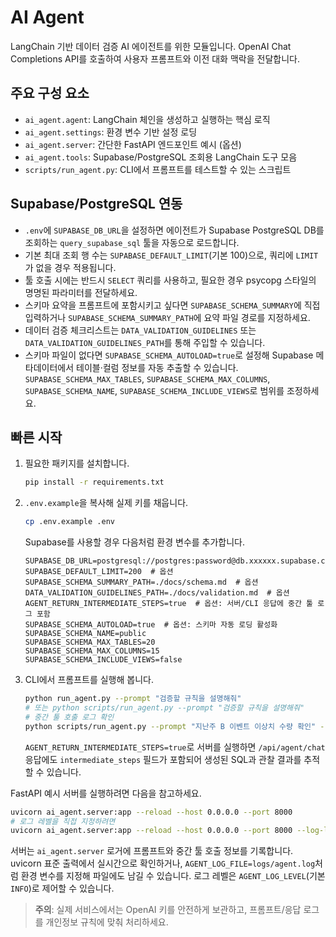 # AI Agent

LangChain 기반 데이터 검증 AI 에이전트를 위한 모듈입니다. OpenAI Chat Completions API를 호출하여 사용자 프롬프트와 이전 대화 맥락을 전달합니다.

## 주요 구성 요소
- `ai_agent.agent`: LangChain 체인을 생성하고 실행하는 핵심 로직
- `ai_agent.settings`: 환경 변수 기반 설정 로딩
- `ai_agent.server`: 간단한 FastAPI 엔드포인트 예시 (옵션)
- `ai_agent.tools`: Supabase/PostgreSQL 조회용 LangChain 도구 모음
- `scripts/run_agent.py`: CLI에서 프롬프트를 테스트할 수 있는 스크립트

## Supabase/PostgreSQL 연동
- `.env`에 `SUPABASE_DB_URL`을 설정하면 에이전트가 Supabase PostgreSQL DB를 조회하는 `query_supabase_sql` 툴을 자동으로 로드합니다.
- 기본 최대 조회 행 수는 `SUPABASE_DEFAULT_LIMIT`(기본 100)으로, 쿼리에 `LIMIT`가 없을 경우 적용됩니다.
- 툴 호출 시에는 반드시 `SELECT` 쿼리를 사용하고, 필요한 경우 psycopg 스타일의 명명된 파라미터를 전달하세요.
- 스키마 요약을 프롬프트에 포함시키고 싶다면 `SUPABASE_SCHEMA_SUMMARY`에 직접 입력하거나 `SUPABASE_SCHEMA_SUMMARY_PATH`에 요약 파일 경로를 지정하세요.
- 데이터 검증 체크리스트는 `DATA_VALIDATION_GUIDELINES` 또는 `DATA_VALIDATION_GUIDELINES_PATH`를 통해 주입할 수 있습니다.
- 스키마 파일이 없다면 `SUPABASE_SCHEMA_AUTOLOAD=true`로 설정해 Supabase 메타데이터에서 테이블·컬럼 정보를 자동 추출할 수 있습니다. `SUPABASE_SCHEMA_MAX_TABLES`, `SUPABASE_SCHEMA_MAX_COLUMNS`, `SUPABASE_SCHEMA_NAME`, `SUPABASE_SCHEMA_INCLUDE_VIEWS`로 범위를 조정하세요.

## 빠른 시작
1. 필요한 패키지를 설치합니다.
   ```bash
   pip install -r requirements.txt
   ```
2. `.env.example`을 복사해 실제 키를 채웁니다.
   ```bash
   cp .env.example .env
   ```
   Supabase를 사용할 경우 다음처럼 환경 변수를 추가합니다.
   ```env
   SUPABASE_DB_URL=postgresql://postgres:password@db.xxxxxx.supabase.co:5432/postgres
   SUPABASE_DEFAULT_LIMIT=200  # 옵션
   SUPABASE_SCHEMA_SUMMARY_PATH=./docs/schema.md  # 옵션
   DATA_VALIDATION_GUIDELINES_PATH=./docs/validation.md  # 옵션
   AGENT_RETURN_INTERMEDIATE_STEPS=true  # 옵션: 서버/CLI 응답에 중간 툴 로그 포함
   SUPABASE_SCHEMA_AUTOLOAD=true  # 옵션: 스키마 자동 로딩 활성화
   SUPABASE_SCHEMA_NAME=public
   SUPABASE_SCHEMA_MAX_TABLES=20
   SUPABASE_SCHEMA_MAX_COLUMNS=15
   SUPABASE_SCHEMA_INCLUDE_VIEWS=false
   ```
3. CLI에서 프롬프트를 실행해 봅니다.
   ```bash
   python run_agent.py --prompt "검증할 규칙을 설명해줘"
   # 또는 python scripts/run_agent.py --prompt "검증할 규칙을 설명해줘"
   # 중간 툴 호출 로그 확인
   python scripts/run_agent.py --prompt "지난주 B 이벤트 이상치 수량 확인" --show-steps
   ```
   `AGENT_RETURN_INTERMEDIATE_STEPS=true`로 서버를 실행하면 `/api/agent/chat` 응답에도 `intermediate_steps` 필드가 포함되어 생성된 SQL과 관찰 결과를 추적할 수 있습니다.

FastAPI 예시 서버를 실행하려면 다음을 참고하세요.
```bash
uvicorn ai_agent.server:app --reload --host 0.0.0.0 --port 8000
# 로그 레벨을 직접 지정하려면
uvicorn ai_agent.server:app --reload --host 0.0.0.0 --port 8000 --log-level info
```

서버는 `ai_agent.server` 로거에 프롬프트와 중간 툴 호출 정보를 기록합니다. uvicorn 표준 출력에서 실시간으로 확인하거나, `AGENT_LOG_FILE=logs/agent.log`처럼 환경 변수를 지정해 파일에도 남길 수 있습니다. 로그 레벨은 `AGENT_LOG_LEVEL`(기본 `INFO`)로 제어할 수 있습니다.

> **주의**: 실제 서비스에서는 OpenAI 키를 안전하게 보관하고, 프롬프트/응답 로그를 개인정보 규칙에 맞춰 처리하세요.
